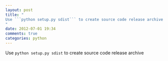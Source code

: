 ```yaml
---
layout: post
title: "
Use ```python setup.py sdist``` to create source code release archive
"
date: 2012-07-01 19:34
comments: true
categories: python
---
```


Use ```python setup.py sdist``` to create source code release archive

